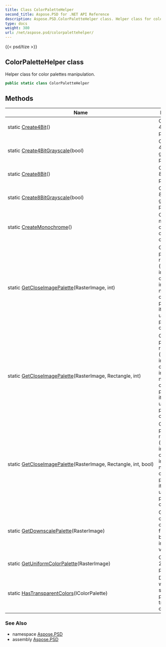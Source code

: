 ```yaml
---
title: Class ColorPaletteHelper
second_title: Aspose.PSD for .NET API Reference
description: Aspose.PSD.ColorPaletteHelper class. Helper class for color palettes manipulation
type: docs
weight: 380
url: /net/aspose.psd/colorpalettehelper/
---
```

{{< psd/tize >}}
## ColorPaletteHelper class

Helper class for color palettes manipulation.

```csharp
public static class ColorPaletteHelper
```

## Methods

| Name | Description |
| --- | --- |
| static [Create4Bit](../../aspose.psd/colorpalettehelper/create4bit/)() | Creates the 4 bit color palette. |
| static [Create4BitGrayscale](../../aspose.psd/colorpalettehelper/create4bitgrayscale/)(bool) | Creates the 4 bit grayscale palette. |
| static [Create8Bit](../../aspose.psd/colorpalettehelper/create8bit/)() | Creates the 8 bit color palette. |
| static [Create8BitGrayscale](../../aspose.psd/colorpalettehelper/create8bitgrayscale/)(bool) | Creates the 8 bit grayscale palette. |
| static [CreateMonochrome](../../aspose.psd/colorpalettehelper/createmonochrome/)() | Creates a monochrome color palette containing 2 colors only. |
| static [GetCloseImagePalette](../../aspose.psd/colorpalettehelper/getcloseimagepalette/#getcloseimagepalette_2)(RasterImage, int) | Gets color palette from raster image (palletizes image) in case the image does not have one. In case palette exists it will be used instead performing calculations. |
| static [GetCloseImagePalette](../../aspose.psd/colorpalettehelper/getcloseimagepalette/#getcloseimagepalette)(RasterImage, Rectangle, int) | Gets color palette from raster image (palletizes image) in case the image does not have one. In case palette exists it will be used instead performing calculations. |
| static [GetCloseImagePalette](../../aspose.psd/colorpalettehelper/getcloseimagepalette/#getcloseimagepalette_1)(RasterImage, Rectangle, int, bool) | Gets color palette from raster image (palletizes image) in case the image does not have one. In case palette exists it will be used instead performing calculations. |
| static [GetDownscalePalette](../../aspose.psd/colorpalettehelper/getdownscalepalette/)(RasterImage) | Get 256 color palette, composed from upper bits of initial image color values. |
| static [GetUniformColorPalette](../../aspose.psd/colorpalettehelper/getuniformcolorpalette/)(RasterImage) | Get uniform 256 color palette. |
| static [HasTransparentColors](../../aspose.psd/colorpalettehelper/hastransparentcolors/)(IColorPalette) | Determines whether the specified palette has transparent colors. |

### See Also

* namespace [Aspose.PSD](../../aspose.psd/)
* assembly [Aspose.PSD](../../)


